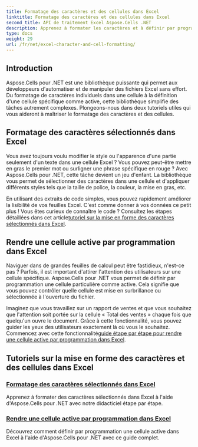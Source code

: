 ```yaml
---
title: Formatage des caractères et des cellules dans Excel
linktitle: Formatage des caractères et des cellules dans Excel
second_title: API de traitement Excel Aspose.Cells .NET
description: Apprenez à formater les caractères et à définir par programmation les cellules actives dans Excel à l'aide d'Aspose.Cells pour .NET. Explorez des guides complets pour simplifier vos tâches de développement.
type: docs
weight: 29
url: /fr/net/excel-character-and-cell-formatting/
---
```

## Introduction

Aspose.Cells pour .NET est une bibliothèque puissante qui permet aux développeurs d'automatiser et de manipuler des fichiers Excel sans effort. Du formatage de caractères individuels dans une cellule à la définition d'une cellule spécifique comme active, cette bibliothèque simplifie des tâches autrement complexes. Plongeons-nous dans deux tutoriels utiles qui vous aideront à maîtriser le formatage des caractères et des cellules.

## Formatage des caractères sélectionnés dans Excel

Vous avez toujours voulu modifier le style ou l'apparence d'une partie seulement d'un texte dans une cellule Excel ? Vous pouvez peut-être mettre en gras le premier mot ou surligner une phrase spécifique en rouge ? Avec Aspose.Cells pour .NET, cette tâche devient un jeu d'enfant. La bibliothèque vous permet de sélectionner des caractères dans une cellule et d'appliquer différents styles tels que la taille de police, la couleur, la mise en gras, etc.

En utilisant des extraits de code simples, vous pouvez rapidement améliorer la lisibilité de vos feuilles Excel. C'est comme donner à vos données ce petit plus ! Vous êtes curieux de connaître le code ? Consultez les étapes détaillées dans cet article[tutoriel sur la mise en forme des caractères sélectionnés dans Excel](./formatting-selected-characters/).

## Rendre une cellule active par programmation dans Excel

Naviguer dans de grandes feuilles de calcul peut être fastidieux, n'est-ce pas ? Parfois, il est important d'attirer l'attention des utilisateurs sur une cellule spécifique. Aspose.Cells pour .NET vous permet de définir par programmation une cellule particulière comme active. Cela signifie que vous pouvez contrôler quelle cellule est mise en surbrillance ou sélectionnée à l'ouverture du fichier.

 Imaginez que vous travaillez sur un rapport de ventes et que vous souhaitez que l'attention soit portée sur la cellule « Total des ventes » chaque fois que quelqu'un ouvre le document. Grâce à cette fonctionnalité, vous pouvez guider les yeux des utilisateurs exactement là où vous le souhaitez. Commencez avec cette fonctionnalité[guide étape par étape pour rendre une cellule active par programmation dans Excel](./making-a-cell-active/).

## Tutoriels sur la mise en forme des caractères et des cellules dans Excel
### [Formatage des caractères sélectionnés dans Excel](./formatting-selected-characters/)
Apprenez à formater des caractères sélectionnés dans Excel à l'aide d'Aspose.Cells pour .NET avec notre didacticiel étape par étape.
### [Rendre une cellule active par programmation dans Excel](./making-a-cell-active/)
Découvrez comment définir par programmation une cellule active dans Excel à l'aide d'Aspose.Cells pour .NET avec ce guide complet.